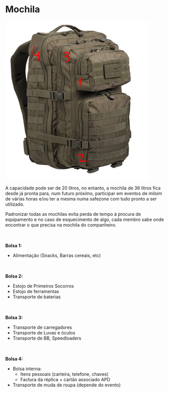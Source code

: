 # Mochila


![mochila](/assets/img/mochila.PNG)


A capacidade pode ser de 20 litros, no entanto, a mochila de 36 litros fica desde já pronta para, num futuro próximo, participar em eventos de milsim de várias horas e/ou ter a mesma numa safezone com tudo pronto a ser utilizado.

Padronizar todas as mochilas evita perda de tempo à procura de equipamento e no caso de esquecimento de algo, cada membro sabe onde encontrar o que precisa na mochila do companheiro.



<br><br>
**Bolsa 1:**
* Alimentação (Snacks, Barras cereais, etc)



<br><br>
**Bolsa 2:**
* Estojo de Primeiros Socorros
* Estojo de ferramentas
* Transporte de baterias



<br><br>
**Bolsa 3:**
* Transporte de carregadores
* Transporte de Luvas e óculos
* Transporte de BB, Speedloaders



<br><br>
**Bolsa 4:**
* Bolsa interna:
  * Itens pessoais (carteira, telefone, chaves)
  * Factura da réplica + cartão associado APD
* Transporte de muda de roupa (depende do evento)